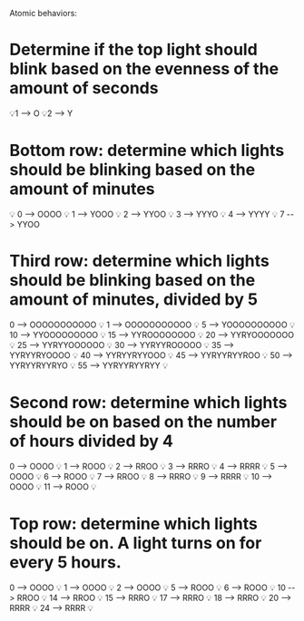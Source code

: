 Atomic behaviors:

# Determine if the top light should blink based on the evenness of the amount of seconds

💡1 --> O
💡2 --> Y

# Bottom row: determine which lights should be blinking based on the amount of minutes

💡 0 --> OOOO
💡 1 --> YOOO
💡 2 --> YYOO
💡 3 --> YYYO
💡 4 --> YYYY
💡 7 --> YYOO

# Third row: determine which lights should be blinking based on the amount of minutes, divided by 5

0  --> OOOOOOOOOOO 💡
1  --> OOOOOOOOOOO 💡
5  --> YOOOOOOOOOO 💡
10 --> YYOOOOOOOOO 💡
15 --> YYROOOOOOOO 💡
20 --> YYRYOOOOOOO 💡
25 --> YYRYYOOOOOO 💡
30 --> YYRYYROOOOO 💡
35 --> YYRYYRYOOOO 💡
40 --> YYRYYRYYOOO 💡
45 --> YYRYYRYYROO 💡
50 --> YYRYYRYYRYO 💡
55 --> YYRYYRYYRYY 💡

# Second row: determine which lights should be on based on the number of hours divided by 4
0 --> OOOO 💡
1 --> ROOO 💡
2 --> RROO 💡
3 --> RRRO 💡
4 --> RRRR 💡
5 --> OOOO 💡
6 --> ROOO 💡
7 --> RROO 💡
8 --> RRRO 💡
9 --> RRRR 💡
10 --> OOOO 💡
11 --> ROOO 💡

# Top row: determine which lights should be on. A light turns on for every 5 hours.
0 --> OOOO 💡
1 --> OOOO 💡
2 --> OOOO 💡
5 --> ROOO 💡
6 --> ROOO 💡
10 --> RROO 💡
14 --> RROO 💡
15 --> RRRO 💡
17 --> RRRO 💡
18 --> RRRO 💡
20 --> RRRR 💡
24 --> RRRR 💡